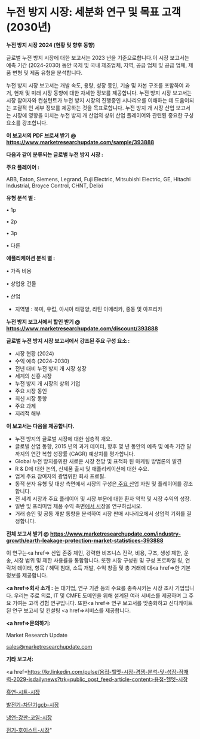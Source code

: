 # 누전 방지 시장: 세분화 연구 및 목표 고객(2030년)

<strong>누전 방지 시장 2024 (현황 및 향후 동향)</strong>

글로벌 누전 방지 시장에 대한 보고서는 2023 년을 기준으로합니다.이 시장 보고서는 예측 기간 (2024-2030) 동안 국제 및 국내 제조업체, 지역, 공급 업체 및 공급 업체, 제품 변형 및 제품 유형을 분석합니다.

누전 방지 시장 보고서는 개발 속도, 용량, 성장 동인, 기술 및 자본 구조를 포함하여 과거, 현재 및 미래 시장 동향에 대한 자세한 정보를 제공합니다. 누전 방지 시장 보고서는 시장 참여자와 컨설턴트가 누전 방지 시장의 진행중인 시나리오를 이해하는 데 도움이되는 포괄적 인 세부 정보를 제공하는 것을 목표로합니다. 누전 방지 개 시장 산업 보고서는 시장에 영향을 미치는 누전 방지 개 산업의 상위 산업 플레이어와 관련된 중요한 구성 요소를 강조합니다.



<strong>이 보고서의 PDF 브로셔 받기 @ <a href=https://www.marketresearchupdate.com/sample/393888>https://www.marketresearchupdate.com/sample/393888</a></strong>



<strong>다음과 같이 분류되는 글로벌 누전 방지 시장 :</strong>



<strong>주요 플레이어 :</strong>

ABB, Eaton, Siemens, Legrand, Fuji Electric, Mitsubishi Electric, GE, Hitachi Industrial, Broyce Control, CHNT, Delixi



<strong>유형 분석 별 :</strong>

• 1p

• 2p

• 3p

• 다른



<strong>애플리케이션 분석 별 :</strong>

• 가족 비용

• 상업용 건물

• 산업

<ul>
  <li>지역별 : 북미, 유럽, 아시아 태평양, 라틴 아메리카, 중동 및 아프리카</li>
</ul>


<strong>누전 방지 보고서에서 할인 받기 @ <a href=https://www.marketresearchupdate.com/discount/393888>https://www.marketresearchupdate.com/discount/393888</a></strong>



<strong>글로벌 누전 방지 시장 보고서에서 강조된 주요 구성 요소 :</strong>
<ul>
  <li>시장 현황 (2024)</li>
  <li>수익 예측 (2024-2030)</li>
  <li>전년 대비 누전 방지 개 시장 성장</li>
  <li>세계의 신흥 시장</li>
  <li>누전 방지 개 시장의 상위 기업</li>
  <li>주요 시장 동인</li>
  <li>최신 시장 동향</li>
  <li>주요 과제</li>
  <li>지리적 해부</li>
</ul>


<strong>이 보고서는 다음을 제공합니다.</strong>
<ul>
  <li>누전 방지의 글로벌 시장에 대한 심층적 개요.</li>
  <li>글로벌 산업 동향, 2015 년의 과거 데이터, 향후 몇 년 동안의 예측 및 예측 기간 말까지의 연간 복합 성장률 (CAGR) 예상치를 평가합니다.</li>
  <li>Global 누전 방지를위한 새로운 시장 전망 및 표적화 된 마케팅 방법론의 발견</li>
  <li>R &amp; D에 대한 논의, 신제품 출시 및 애플리케이션에 대한 수요.</li>
  <li>업계 주요 참여자의 광범위한 회사 프로필.</li>
  <li>동적 분자 유형 및 대상 측면에서 시장의 구성은<a href=> 주요 산</a>업 자원 및 플레이어를 강조합니다.</li>
  <li>전 세계 시장과 주요 플레이어 및 시장 부문에 대한 환자 역학 및 시장 수익의 성장.</li>
  <li>일반 및 프리미엄 제품 수익 측면<a href=>에서 시</a>장을 연구하십시오.</li>
  <li>거래 승인 및 공동 개발 동향을 분석하여 시장 판매 시나리오에서 상업적 기회를 결정합니다.</li>
</ul>



<strong>전체 보고서 받기 @ <a href=https://www.marketresearchupdate.com/industry-growth/earth-leakage-protection-market-statistices-393888>https://www.marketresearchupdate.com/industry-growth/earth-leakage-protection-market-statistices-393888</a></strong>

이 연구는<a href=> 산업 존중</a> 체인, 강력한 비즈니스 전략, 비용, 구조, 생성 제한, 운송, 시장 범위 및 제한 사용률을 통합합니다. 또한 시장 구성원 및 구성 프로파일 링, 연락처 데이터, 항목 / 혜택 침대, 소득 개발, 수익 창출 및 총 거래에 대<a href=>한 기본 </a>정보를 제공합니다.



<strong><a href=>회사 소</a>개 :</strong>
는 대기업, 연구 기관 등의 수요를 충족시키는 시장 조사 기업입니다. 우리는 주로 의료, IT 및 CMFE 도메인을 위해 설계된 여러 서비스를 제공하며 그 주요 기여는 고객 경험 연구입니다. 또한<a href=> 연구 보</a>고서를 맞춤화하고 신디케이트 된 연구 보고서 및 컨설팅 <a href=>서비스</a>를 제공합니다.



<strong><a href=>문의하기:</a></strong>

Market Research Update

sales@marketresearchupdate.com



<strong>기타 보고서:</strong>

<a href=https://kr.linkedin.com/pulse/용접-헬멧-시장-경쟁-분석-및-성장-잠재력-2029-isdailynews?trk=public_post_feed-article-content>용접-헬멧-시장</a>

<a href=https://www.linkedin.com/pulse/흑연-시트-시장-규모-및-성장-2023-market-matrix-musings-analysis-vg43f/>흑연-시트-시장</a>

<a href=https://www.linkedin.com/pulse/발전기-차단기gcb-시장-규모-및-성장-2023-survey-savvy-insights-360-analysis-3iowf/>발전기-차단기gcb-시장</a>

<a href=https://www.linkedin.com/pulse/냉연-강판-코일-시장-경쟁-분석-및-성장-잠재력-2029-trendsetters-talk-360-analysis-xbyyf/>냉연-강판-코일-시장</a>

<a href=https://www.linkedin.com/pulse/전기-호이스트-시장-규모-및-성장-2023-analytics-avenue-adventures-24-ana-ihn8c/>전기-호이스트-시장</a>"
